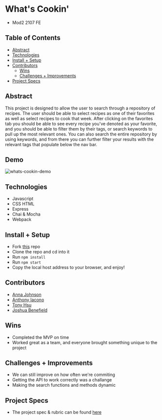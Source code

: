 
# What's Cookin'
- Mod2 2107 FE

## Table of Contents
  - [Abstract](#abstract)
  - [Technologies](#technologies)
  - [Install + Setup](#install--setup)
  - [Contributors](#contributors)
	- [Wins](#wins)
	- [Challenges + Improvements](#challenges--improvements)
  - [Project Specs](#project-specs)

## Abstract
This project is designed to allow the user to search through a repository of recipes. The user should be able to select recipes as one of their favorites
as well as select recipes to cook that week. After clicking on the favorites tab you should be able to see every recipe you've denoted as your favorite, and
you should be able to filter them by their tags, or search keywords to pull up the most relevant ones. You can also search the entire repository by using keywords,
and from there you can further filter your results with the relevant tags that populate below the nav bar.

## Demo
![whats-cookin-demo](https://user-images.githubusercontent.com/72999840/132435408-ce5e42aa-cbfb-4cda-8294-c49c38b36ce0.gif)

## Technologies
  - Javascript
  - CSS HTML
  - Express
  - Chai & Mocha
  - Webpack


## Install + Setup
  - Fork [this](https://github.com/annnuuuh/whats-cookin) repo
  - Clone the repo and cd into it
  - Run ```npm install```
  - Run ```npm start```
  - Copy the local host address to your browser, and enjoy!

## Contributors
  - [Anna Johnson](https://github.com/annnuuuh)
  - [Anthony Iacono](https://github.com/anthony-iacono)
  - [Tony Hsu](https://github.com/tonydhsu)
  - [Joshua Benefield](https://github.com/jabene)

## Wins
  - Completed the MVP on time
  - Worked great as a team, and everyone brought something unique to the project

## Challenges + Improvements
  - We can still improve on how often we're commiting
  - Getting the API to work correctly was a challange
  - Making the search functions and methods dynamic


## Project Specs
  - The project spec & rubric can be found [here](https://frontend.turing.edu/projects/whats-cookin-part-one.html)
